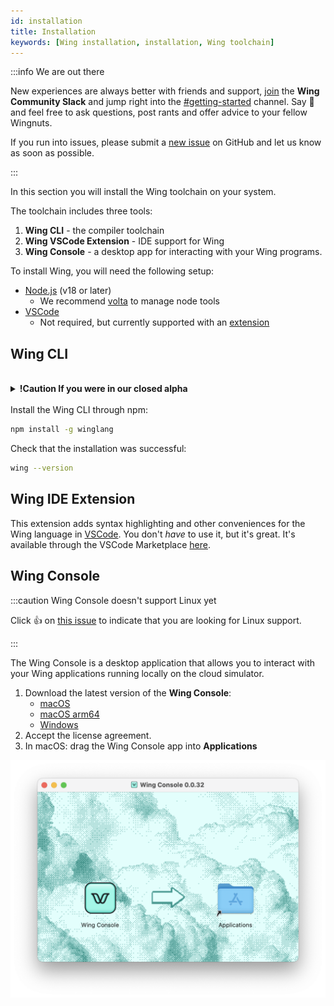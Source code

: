 ```yaml
---
id: installation
title: Installation
keywords: [Wing installation, installation, Wing toolchain]
---
```


:::info We are out there

New experiences are always better with friends and support, [join](https://t.winglang.io/slack) 
the **Wing Community Slack** and jump right into the [#getting-started](https://winglang.slack.com/archives/C04BBDQUWQP) 
channel. Say :wave: and feel free to ask questions, post rants and 
offer advice to your fellow Wingnuts.

If you run into issues, please submit a [new
issue](https://github.com/winglang/wing/issues/new/choose) on GitHub and let us
know as soon as possible.

::: 

In this section you will install the Wing toolchain on your system.

The toolchain includes three tools:

1. **Wing CLI** - the compiler toolchain
2. **Wing VSCode Extension** - IDE support for Wing
3. **Wing Console** - a desktop app for interacting with your Wing programs.

To install Wing, you will need the following setup:

* [Node.js](https://nodejs.org/en/) (v18 or later)
  * We recommend [volta](https://volta.sh) to manage node tools
* [VSCode]
  * Not required, but currently supported with an [extension](#wing-ide-extension)

## Wing CLI

<br/>
<details>
  <summary><b>!Caution If you were in our closed alpha</b></summary>
<br/>

If you installed Wing as part of our closed alpha, please make sure to uninstall the existing version
and clean up your `~/.npmrc` before continuing. Otherwise you will see the following error when trying
to install `winglang`:

```
Not Found - GET https://npm.pkg.github.com/@winglang%2fsdk
```

First, uninstall Wing from your system:

```sh
npm uninstall -g @winglang/wing
```

Now, edit `~/.npmrc` and remove this line:

```
@winglang:registry=https://npm.pkg.github.com/
```

You can also just delete `~/.npmrc` if there are no other registries that you are signed into.

</details>

<br/>
Install the Wing CLI through npm:

```sh
npm install -g winglang
```

Check that the installation was successful:

```sh
wing --version
```

## Wing IDE Extension

This extension adds syntax highlighting and other conveniences for the Wing language in [VSCode]. You don't *have*
to use it, but it's great. It's available through the VSCode Marketplace [here](https://marketplace.visualstudio.com/items?itemName=Monada.vscode-wing).

## Wing Console

:::caution Wing Console doesn't support Linux yet

Click :thumbsup: on [this issue](https://github.com/winglang/wing/issues/723) to indicate that you
are looking for Linux support.

:::


The Wing Console is a desktop application that allows you to interact with your
Wing applications running locally on the cloud simulator.

1. Download the latest version of the **Wing Console**:
   * [macOS](https://wing-console.s3.amazonaws.com/wing-console.dmg)
   * [macOS arm64](https://wing-console.s3.amazonaws.com/wing-console-arm64.dmg)
   * [Windows](https://wing-console.s3.amazonaws.com/wing-console.exe)
2. Accept the license agreement.
3. In macOS: drag the Wing Console app into **Applications**

![Drag the Wing Console app into Applications](docs/docs/01-start-here/console-install.png 'Wing Console app installation')


[AWS account]: https://portal.aws.amazon.com/billing/signup
[AWS CLI]: https://docs.aws.amazon.com/cli/latest/userguide/install-cliv2.html
[AWS credentials]: https://docs.aws.amazon.com/cli/latest/userguide/cli-configure-files.html
[personal access token]: https://github.com/settings/tokens/new?description=Winglang%20Beta&scopes=repo,read:packages
[VSCode]: https://code.visualstudio.com/
